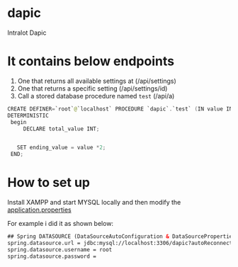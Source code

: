 # dapic
Intralot Dapic


# It contains below endpoints

1) One that returns all available settings at (/api/settings)
2) One that returns a specific setting        (/api/settings/id)
3) Call a stored database procedure named `test` (/api/a)

```java
CREATE DEFINER=`root`@`localhost` PROCEDURE `dapic`.`test` (IN value INT,OUT ending_value INT)
DETERMINISTIC
 begin
	 DECLARE total_value INT;


   SET ending_value = value *2;
 END;
```

# How to set up

Install XAMPP and start MYSQL locally and then modify the [application.properties](https://github.com/goxr3plus/dapic/blob/master/src/main/resources/application.properties)

For example i did it as shown below:

```XML
## Spring DATASOURCE (DataSourceAutoConfiguration & DataSourceProperties)
spring.datasource.url = jdbc:mysql://localhost:3306/dapic?autoReconnect=true&useUnicode=true&characterEncoding=UTF-8&allowMultiQueries=true&useSSL=false
spring.datasource.username = root
spring.datasource.password =

```
